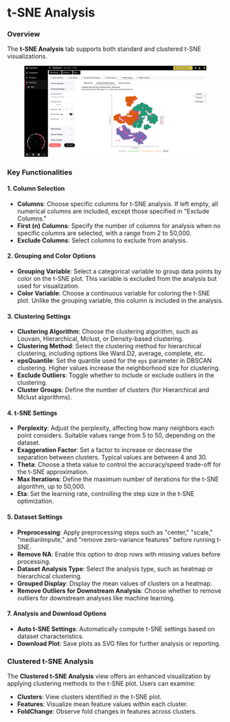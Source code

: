 # t-SNE Analysis

### Overview

The **t-SNE Analysis** tab supports both standard and clustered t-SNE visualizations.

<figure><img src="../../.gitbook/assets/discovery-tsne.png" alt=""><figcaption></figcaption></figure>

### Key Functionalities

#### 1. Column Selection

* **Columns**: Choose specific columns for t-SNE analysis. If left empty, all numerical columns are included, except those specified in "Exclude Columns."
* **First (n) Columns**: Specify the number of columns for analysis when no specific columns are selected, with a range from 2 to 50,000.
* **Exclude Columns**: Select columns to exclude from analysis.

#### 2. Grouping and Color Options

* **Grouping Variable**: Select a categorical variable to group data points by color on the t-SNE plot. This variable is excluded from the analysis but used for visualization.
* **Color Variable**: Choose a continuous variable for coloring the t-SNE plot. Unlike the grouping variable, this column is included in the analysis.

#### 3. Clustering Settings

* **Clustering Algorithm**: Choose the clustering algorithm, such as Louvain, Hierarchical, Mclust, or Density-based clustering.
* **Clustering Method**: Select the clustering method for hierarchical clustering, including options like Ward.D2, average, complete, etc.
* **epsQuantile**: Set the quantile used for the `eps` parameter in DBSCAN clustering. Higher values increase the neighborhood size for clustering.
* **Exclude Outliers**: Toggle whether to include or exclude outliers in the clustering.
* **Cluster Groups**: Define the number of clusters (for Hierarchical and Mclust algorithms).

#### 4. t-SNE Settings

* **Perplexity**: Adjust the perplexity, affecting how many neighbors each point considers. Suitable values range from 5 to 50, depending on the dataset.
* **Exaggeration Factor**: Set a factor to increase or decrease the separation between clusters. Typical values are between 4 and 30.
* **Theta**: Choose a theta value to control the accuracy/speed trade-off for the t-SNE approximation.
* **Max Iterations**: Define the maximum number of iterations for the t-SNE algorithm, up to 50,000.
* **Eta**: Set the learning rate, controlling the step size in the t-SNE optimization.

#### 5. Dataset Settings

* **Preprocessing**: Apply preprocessing steps such as "center," "scale," "medianImpute," and "remove zero-variance features" before running t-SNE.
* **Remove NA**: Enable this option to drop rows with missing values before processing.
* **Dataset Analysis Type**: Select the analysis type, such as heatmap or hierarchical clustering.
* **Grouped Display**: Display the mean values of clusters on a heatmap.
* **Remove Outliers for Downstream Analysis**: Choose whether to remove outliers for downstream analyses like machine learning.

#### 7. Analysis and Download Options

* **Auto t-SNE Settings**: Automatically compute t-SNE settings based on dataset characteristics.
* **Download Plot**: Save plots as SVG files for further analysis or reporting.

### Clustered t-SNE Analysis

The **Clustered t-SNE Analysis** view offers an enhanced visualization by applying clustering methods to the t-SNE plot. Users can examine:

* **Clusters**: View clusters identified in the t-SNE plot.
* **Features**: Visualize mean feature values within each cluster.
* **FoldChange**: Observe fold changes in features across clusters.

